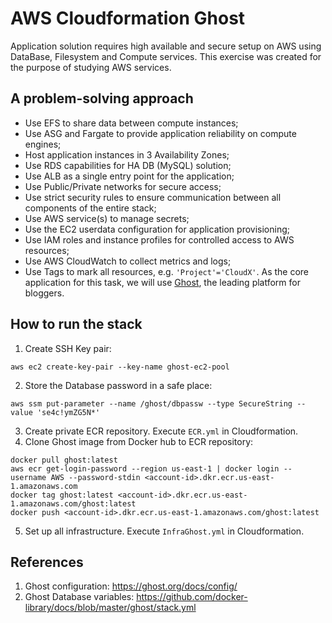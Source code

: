 # AWS Cloudformation Ghost
Application solution requires high available and secure setup on AWS using DataBase, Filesystem and Compute services. This exercise was created for the purpose of studying AWS services.

## A problem-solving approach
- Use EFS to share data between compute instances;
- Use ASG and Fargate to provide application reliability on compute engines;
- Host application instances in 3 Availability Zones;
- Use RDS capabilities for HA DB (MySQL) solution;
- Use ALB as a single entry point for the application;
- Use Public/Private networks for secure access;
- Use strict security rules to ensure communication between all components of the entire stack;
- Use AWS service(s) to manage secrets;
- Use the EC2 userdata configuration for application provisioning;
- Use IAM roles and instance profiles for controlled access to AWS resources;
- Use AWS CloudWatch to collect metrics and logs;
- Use Tags to mark all resources, e.g. `'Project'='CloudX'`.
As the core application for this task, we will use [Ghost](https://ghost.org/), the leading platform for bloggers.

## How to run the stack
1. Create SSH Key pair:
```
aws ec2 create-key-pair --key-name ghost-ec2-pool
```
2. Store the Database password in a safe place:
```
aws ssm put-parameter --name /ghost/dbpassw --type SecureString --value 'se4c!ymZG5N*'
```
3. Create private ECR repository. Execute `ECR.yml` in Cloudformation.
4. Clone Ghost image from Docker hub to ECR repository:
```
docker pull ghost:latest
aws ecr get-login-password --region us-east-1 | docker login --username AWS --password-stdin <account-id>.dkr.ecr.us-east-1.amazonaws.com
docker tag ghost:latest <account-id>.dkr.ecr.us-east-1.amazonaws.com/ghost:latest
docker push <account-id>.dkr.ecr.us-east-1.amazonaws.com/ghost:latest
```
5. Set up all infrastructure. Execute `InfraGhost.yml` in Cloudformation.

## References
1. Ghost configuration: https://ghost.org/docs/config/
2. Ghost Database variables: https://github.com/docker-library/docs/blob/master/ghost/stack.yml
